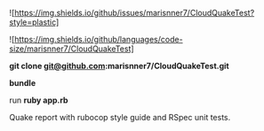 ![https://img.shields.io/github/issues/marisnner7/CloudQuakeTest?style=plastic]

![https://img.shields.io/github/languages/code-size/marisnner7/CloudQuakeTest]


**git clone git@github.com:marisnner7/CloudQuakeTest.git**

**bundle**

run **ruby app.rb**

Quake report with rubocop style guide and RSpec unit tests. 
